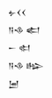 <div class='block'>
<div class='line'>𒉡𒌋𒌋</div>
<div class='line'>𒀀𒈾 𒅗</div>
<div class='line'>𒀸 𒊕</div>
<div class='line'>𒀀𒈾 𒈗</div>
<div class='line'>𒅁</div>
</div>
